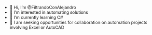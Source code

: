 - 👋 Hi, I’m @FiltrandoConAlejandro
- 👀 I’m interested in automating solutions 
- 🌱 I’m currently learning C#         
- 💞️ I am seeking opportunities for collaboration on automation projects involving Excel or AutoCAD


<!---
FiltrandoConAlejandro/FiltrandoConAlejandro is a ✨ special ✨ repository because its `README.md` (this file) appears on your GitHub profile.
You can click the Preview link to take a look at your changes.
--->
